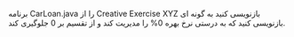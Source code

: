 برنامه CarLoan.java را از Creative Exercise XYZ بازنویسی کنید به گونه ای بازنویسی کنید که به درستی نرخ بهره 0% را مدیریت کند و از تقسیم بر 0 جلوگیری کند.
